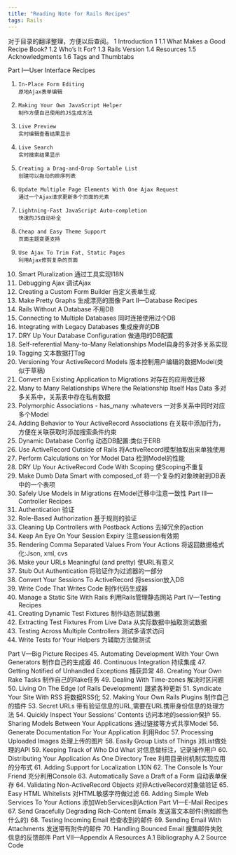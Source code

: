 ```yaml
---
title: "Reading Note for Rails Recipes"
tags: Rails
---
```



对于目录的翻译整理，方便以后查阅。
1  Introduction         1
   1.1 What Makes a Good Recipe Book?
   1.2 Who’s It For?
   1.3 Rails Version
   1.4 Resources
   1.5 Acknowledgments
   1.6 Tags and Thumbtabs

Part I—User Interface Recipes
   1.     In-Place Form Editing
          原地Ajax表单编辑
   2.     Making Your Own JavaScript Helper
          制作方便自己使用的JS生成方法
   3.     Live Preview
          实时编辑查看结果显示
   4.     Live Search
          实时搜索结果显示
   5.     Creating a Drag-and-Drop Sortable List
          创建可以拖动的排序列表
   6.     Update Multiple Page Elements With One Ajax Request
          通过一个Ajax请求更新多个页面的元素
   7.     Lightning-Fast JavaScript Auto-completion
          快速的JS自动补全
   8.     Cheap and Easy Theme Support
          页面主题变更支持
   9.     Use Ajax To Trim Fat, Static Pages
          利用Ajax修剪复杂的页面
   10.    Smart Pluralization
          通过工具实现I18N
   11.    Debugging Ajax
          调试Ajax
   12.    Creating a Custom Form Builder
          自定义表单生成
   13.    Make Pretty Graphs
          生成漂亮的图像
Part II—Database Recipes
   14.    Rails Without A Database
          不用DB
   15.    Connecting to Multiple Databases
          同时连接使用过个DB
   16.    Integrating with Legacy Databases
          集成废弃的DB
   17.    DRY Up Your Database Configuration
          做通用的DB配置
   18.    Self-referential Many-to-Many Relationships
          Model自身的多对多关系实现
   19.    Tagging
          文本数据打Tag
   20.    Versioning Your ActiveRecord Models
          版本控制用户编辑的数据Model(类似于草稿)
   21.    Convert an Existing Application to Migrations
          对存在的应用做迁移
   22.    Many to Many Relationships Where the Relationship Itself Has Data
          多对多关系中，关系表中存在私有数据
   23.    Polymorphic Associations - has_many :whatevers
          一对多关系中同时对应多个Model
   24.    Adding Behavior to Your ActiveRecord Associations
          在关联中添加行为，方便在关联获取时添加搜索条件约束
   25.    Dynamic Database Config
          动态DB配置:类似于ERB
   26.    Use ActiveRecord Outside of Rails
          将ActiveRecord模型抽取出来单独使用
   27.    Perform Calculations on Yor Model Data
          检测Model的性能
   28.    DRY Up Your ActiveRecord Code With Scoping
          使Scoping不重复
   29.    Make Dumb Data Smart with composed_of
          将一个复杂的对象映射到DB表中的一个表项
   30.    Safely Use Models in Migrations
          在Model迁移中注意一致性
Part III—Controller Recipes
   31.    Authentication
          验证
   32.    Role-Based Authorization
          基于规则的验证
   33.    Cleaning Up Controllers with Postback Actions
          去掉冗余的action
   34.    Keep An Eye On Your Session Expiry
          注意session有效期
   35.    Rendering Comma Separated Values From Your Actions
          将返回数据格式化:Json, xml, cvs
   36.    Make your URLs Meaningful (and pretty)
          使URL有意义
   37.    Stub Out Authentication
          将验证作为过滤器的一部分
   38.    Convert Your Sessions To ActiveRecord
          将session放入DB
   39.    Write Code That Writes Code
          制作代码生成器
   40.    Manage a Static Site With Rails
          利用Rails管理静态网站
Part IV—Testing Recipes
   41.    Creating Dynamic Test Fixtures
          制作动态测试数据
   42.    Extracting Test Fixtures From Live Data
          从实际数据中抽取测试数据
   43.    Testing Across Multiple Controllers
          测试多请求访问
   44.    Write Tests for Your Helpers
          为辅助方法做测试

Part V—Big Picture Recipes
   45.    Automating Development With Your Own Generators
          制作自己的生成器
   46.    Continuous Integration
          持续集成
   47.    Getting Notified of Unhandled Exceptions
          捕获异常
   48.    Creating Your Own Rake Tasks
          制作自己的Rake任务
   49.    Dealing With Time-zones
          解决时区问题
   50.    Living On The Edge (of Rails Development)
          跟紧各种更新
   51.    Syndicate Your Site With RSS
          将数据RSS化
   52.    Making Your Own Rails Plugins
          制作自己的插件
   53.    Secret URLs
          带有验证信息的URL,需要在URL携带身份信息的处理方法
   54.    Quickly Inspect Your Sessions’ Contents
          访问本地的session保护
   55.    Sharing Models Between Your Applications
          通过链接等方式共享Model
   56.    Generate Documentation For Your Application
          利用Rdoc
   57.    Processing Uploaded Images
          处理上传的图片
   58.    Easily Group Lists of Things
          对List做处理的API
   59.    Keeping Track of Who Did What
          对信息做标注，记录操作用户
   60.    Distributing Your Application As One Directory Tree
          利用目录树机制实现应用的分布式
   61.    Adding Support for Localization
          L10N
   62.    The Console Is Your Friend
          充分利用Console
   63.    Automatically Save a Draft of a Form
          自动表单保存
   64.    Validating Non-ActiveRecord Objects
          对非ActiveRecord对象做验证
   65.    Easy HTML Whitelists
          对HTML敏感字符做过滤
   66.    Adding Simple Web Services To Your Actions
          添加WebServices到Action
Part VI—E-Mail Recipes
   67.    Send Gracefully Degrading Rich-Content Emails
          发送富文本邮件(例如颜色什么的)
   68.    Testing Incoming Email
          检查收到的邮件
   69.    Sending Email With Attachments
          发送带有附件的邮件
   70.    Handling Bounced Email
          搜集邮件失败信息的反馈邮件
Part VII—Appendix
A  Resources
   A.1 Bibliography
   A.2 Source Code
